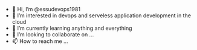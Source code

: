 - 👋 Hi, I’m @essudevops1981
- 👀 I’m interested in devops and serveless application development in the cloud
- 🌱 I’m currently learning anything and everything
- 💞️ I’m looking to collaborate on ...
- 📫 How to reach me ...

<!---
essudevops1981/essudevops1981 is a ✨ special ✨ repository because its `README.md` (this file) appears on your GitHub profile.
You can click the Preview link to take a look at your changes.
--->
